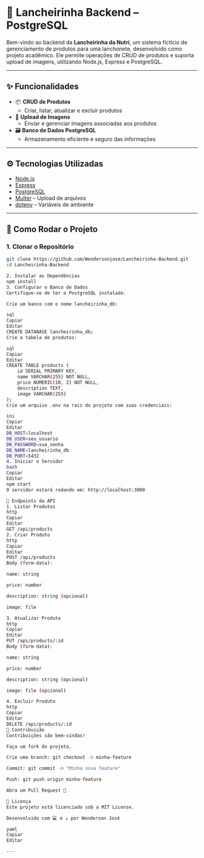 # 🥗 Lancheirinha Backend – PostgreSQL

Bem-vindo ao backend da **Lancheirinha da Nutri**, um sistema fictício de gerenciamento de produtos para uma lanchonete, desenvolvido como projeto acadêmico. Ele permite operações de CRUD de produtos e suporta upload de imagens, utilizando Node.js, Express e PostgreSQL.

---

## ✨ Funcionalidades

- 📦 **CRUD de Produtos**
  - Criar, listar, atualizar e excluir produtos
- 📸 **Upload de Imagens**
  - Enviar e gerenciar imagens associadas aos produtos
- 🗃️ **Banco de Dados PostgreSQL**
  - Armazenamento eficiente e seguro das informações

---

## ⚙️ Tecnologias Utilizadas

- [Node.js](https://nodejs.org/)
- [Express](https://expressjs.com/)
- [PostgreSQL](https://www.postgresql.org/)
- [Multer](https://github.com/expressjs/multer) – Upload de arquivos
- [dotenv](https://www.npmjs.com/package/dotenv) – Variáveis de ambiente

---

## 🚀 Como Rodar o Projeto

### 1. Clonar o Repositório

```bash
git clone https://github.com/Wendersonjose/Lancheirinha-Backend.git
cd Lancheirinha-Backend

2. Instalar as Dependências
npm install
3. Configurar o Banco de Dados
Certifique-se de ter o PostgreSQL instalado.

Crie um banco com o nome lancheirinha_db:

sql
Copiar
Editar
CREATE DATABASE lancheirinha_db;
Crie a tabela de produtos:

sql
Copiar
Editar
CREATE TABLE products (
    id SERIAL PRIMARY KEY,
    name VARCHAR(255) NOT NULL,
    price NUMERIC(10, 2) NOT NULL,
    description TEXT,
    image VARCHAR(255)
);
Crie um arquivo .env na raiz do projeto com suas credenciais:

ini
Copiar
Editar
DB_HOST=localhost
DB_USER=seu_usuario
DB_PASSWORD=sua_senha
DB_NAME=lancheirinha_db
DB_PORT=5432
4. Iniciar o Servidor
bash
Copiar
Editar
npm start
O servidor estará rodando em: http://localhost:3000

📡 Endpoints da API
1. Listar Produtos
http
Copiar
Editar
GET /api/products
2. Criar Produto
http
Copiar
Editar
POST /api/products
Body (form-data):

name: string

price: number

description: string (opcional)

image: file

3. Atualizar Produto
http
Copiar
Editar
PUT /api/products/:id
Body (form-data):

name: string

price: number

description: string (opcional)

image: file (opcional)

4. Excluir Produto
http
Copiar
Editar
DELETE /api/products/:id
🤝 Contribuição
Contribuições são bem-vindas!

Faça um fork do projeto.

Crie uma branch: git checkout -b minha-feature

Commit: git commit -m "Minha nova feature"

Push: git push origin minha-feature

Abra um Pull Request 🚀

📜 Licença
Este projeto está licenciado sob a MIT License.

Desenvolvido com 💻 e ☕ por Wenderson José

yaml
Copiar
Editar

---
